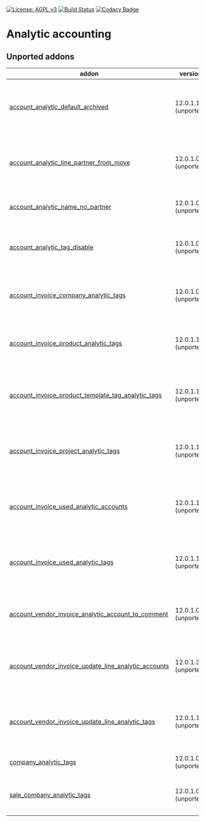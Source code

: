 [![License: AGPL v3](https://img.shields.io/badge/License-AGPL%20v3-blue.svg)](https://www.gnu.org/licenses/agpl-3.0)
[![Build Status](https://travis-ci.org/Tawasta/account-analytic.svg?branch=12.0)](https://travis-ci.org/Tawasta/account-analytic)
[![Codacy Badge](https://api.codacy.com/project/badge/Grade/1327f46e11224fdfa5b9110242b28952)](https://www.codacy.com/app/Tawasta/account-analytic?utm_source=github.com&amp;utm_medium=referral&amp;utm_content=Tawasta/account-analytic&amp;utm_campaign=Badge_Grade)

Analytic accounting
===================

[//]: # (addons)

Unported addons
---------------
addon | version | summary
--- | --- | ---
[account_analytic_default_archived](account_analytic_default_archived/) | 12.0.1.1.0 (unported) | Show all analytic accounts by default (active and archived)
[account_analytic_line_partner_from_move](account_analytic_line_partner_from_move/) | 12.0.1.0.0 (unported) | Show the related account move's partner for analytic lines
[account_analytic_name_no_partner](account_analytic_name_no_partner/) | 12.0.1.0.0 (unported) | Removes partner name from name_get
[account_analytic_tag_disable](account_analytic_tag_disable/) | 12.0.1.0.0 (unported) | Adds "active" attribute for analytic tags
[account_invoice_company_analytic_tags](account_invoice_company_analytic_tags/) | 12.0.1.0.0 (unported) | Adds invoice line analytic tags from company
[account_invoice_product_analytic_tags](account_invoice_product_analytic_tags/) | 12.0.1.1.0 (unported) | Adds invoice line analytic tags from products
[account_invoice_product_template_tag_analytic_tags](account_invoice_product_template_tag_analytic_tags/) | 12.0.1.1.0 (unported) | Adds invoice line analytic tags from products tags
[account_invoice_project_analytic_tags](account_invoice_project_analytic_tags/) | 12.0.1.1.0 (unported) | Adds invoice line analytic tags from analytic account
[account_invoice_used_analytic_accounts](account_invoice_used_analytic_accounts/) | 12.0.1.1.0 (unported) | Enables filtering invoices based on lines' analytic accounts
[account_invoice_used_analytic_tags](account_invoice_used_analytic_tags/) | 12.0.1.1.0 (unported) | Enables filtering invoices based on lines' analytic tags
[account_vendor_invoice_analytic_account_to_comment](account_vendor_invoice_analytic_account_to_comment/) | 12.0.1.0.0 (unported) | Append analytic account to invoice comment on validate
[account_vendor_invoice_update_line_analytic_accounts](account_vendor_invoice_update_line_analytic_accounts/) | 12.0.1.3.0 (unported) | Mass update all lines' analytic account of a single invoice
[account_vendor_invoice_update_line_analytic_tags](account_vendor_invoice_update_line_analytic_tags/) | 12.0.1.1.2 (unported) | Mass update all lines' analytic tags of a single invoice
[company_analytic_tags](company_analytic_tags/) | 12.0.1.0.0 (unported) | Analytic tags for companies
[sale_company_analytic_tags](sale_company_analytic_tags/) | 12.0.1.0.0 (unported) | Adds sale order line analytic tags from company

[//]: # (end addons)
